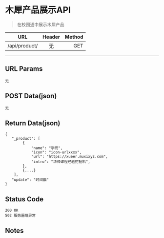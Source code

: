 # 木犀产品展示API

> 在校园通中展示木犀产品

| URL |  Header | Method |
| ------------- |:-------------:| -----:|
| /api/product/ | 无 | GET |

<hr/>

## URL Params

    无

## POST Data(json)

    无

## Return Data(json)

    {
       "_product": [
            {
                "name": "学而",
                "icon": "icon-urlxxxx",
                "url": "https://xueer.muxixyz.com",
                "intro": "华师课程经验挖掘机",
            },
            {....}
        ],
       "update": "时间戳"
    }

## Status Code

    200 OK
    502 服务器端异常

## Notes
